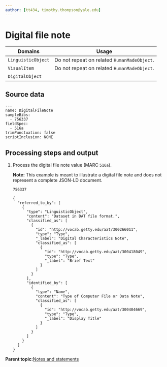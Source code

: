 ```yaml
---
author: [tt434, timothy.thompson@yale.edu]
---
```


# Digital file note

|Domains|Usage|
|-------|-----|
|`LinguisticObject`|Do not repeat on related `HumanMadeObject`.|
|`VisualItem`|Do not repeat on related `HumanMadeObject`.|
|`DigitalObject`| |

## Source data

```
---
name: DigitalFileNote
sampleBibs:
  - 756337
fieldSpec:
  - 516a
trimPunctuation: false
scriptInclusion: NONE
```

## Processing steps and output

1.  Process the digital file note value \(MARC `516a`\).

    **Note:** This example is meant to illustrate a digital file note and does not represent a complete JSON-LD document.

    `756337`

    ```
    {
      "referred_to_by": [
        {
          "type": "LinguisticObject",
          "content": "Dataset in DAT file format.",
          "classified_as": [
            {
              "id": "http://vocab.getty.edu/aat/300266011",
              "type": "Type",
              "_label": "Digital Characteristics Note",
              "classified_as": [
                {
                  "id": "http://vocab.getty.edu/aat/300418049",
                  "type": "Type",
                  "_label": "Brief Text"
                }
              ]
            }
          ],
          "identified_by": [
            {
              "type": "Name",
              "content": "Type of Computer File or Data Note",
              "classified_as": [
                {
                  "id": "http://vocab.getty.edu/aat/300404669",
                  "type": "Type",
                  "_label": "Display Title"
                }
              ]
            }
          ]
        }
      ]
    }
    ```


**Parent topic:**[Notes and statements](../../concepts/notes_and_statements.md)

